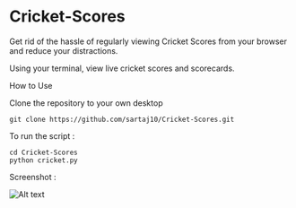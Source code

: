 # Cricket-Scores
Get rid of the hassle of regularly viewing Cricket Scores from your browser and reduce your distractions.

Using your terminal, view live cricket scores and scorecards. 

How to Use

Clone the repository to your own desktop
```
git clone https://github.com/sartaj10/Cricket-Scores.git
```

To run the script : 

```
cd Cricket-Scores
python cricket.py
```

Screenshot :

![Alt text](https://github.com/sartaj10/Cricket-Scores/blob/master/Screen%20Shot%202016-03-17%20at%2012.37.42%20AM.png "Results")

